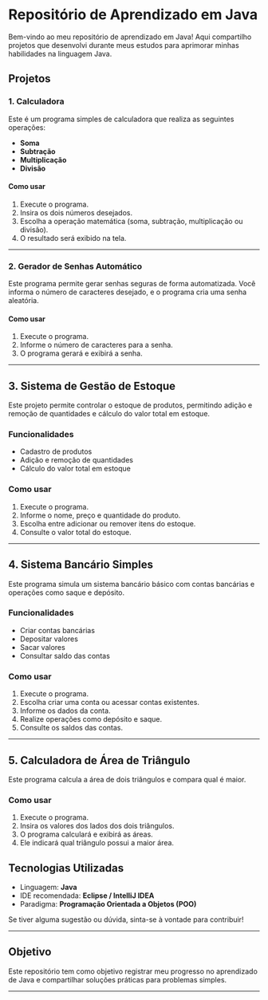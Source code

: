 # Repositório de Aprendizado em Java

Bem-vindo ao meu repositório de aprendizado em Java! Aqui compartilho projetos que desenvolvi durante meus estudos para aprimorar minhas habilidades na linguagem Java. 

## Projetos

### 1. Calculadora
Este é um programa simples de calculadora que realiza as seguintes operações:
- **Soma** 
- **Subtração**
- **Multiplicação**
- **Divisão**

#### Como usar
1. Execute o programa.
2. Insira os dois números desejados.
3. Escolha a operação matemática (soma, subtração, multiplicação ou divisão).
4. O resultado será exibido na tela.

---

### 2. Gerador de Senhas Automático
Este programa permite gerar senhas seguras de forma automatizada. Você informa o número de caracteres desejado, e o programa cria uma senha aleatória.

#### Como usar
1. Execute o programa.
2. Informe o número de caracteres para a senha.
3. O programa gerará e exibirá a senha.

---

## 3. Sistema de Gestão de Estoque
Este projeto permite controlar o estoque de produtos, permitindo adição e remoção de quantidades e cálculo do valor total em estoque.

### Funcionalidades
- Cadastro de produtos
- Adição e remoção de quantidades
- Cálculo do valor total em estoque

### Como usar
1. Execute o programa.
2. Informe o nome, preço e quantidade do produto.
3. Escolha entre adicionar ou remover itens do estoque.
4. Consulte o valor total do estoque.
   
---

## 4. Sistema Bancário Simples
Este programa simula um sistema bancário básico com contas bancárias e operações como saque e depósito.

### Funcionalidades
- Criar contas bancárias
- Depositar valores
- Sacar valores
- Consultar saldo das contas

### Como usar
1. Execute o programa.
2. Escolha criar uma conta ou acessar contas existentes.
3. Informe os dados da conta.
4. Realize operações como depósito e saque.
5. Consulte os saldos das contas.
   
---

## 5. Calculadora de Área de Triângulo
Este programa calcula a área de dois triângulos e compara qual é maior.

### Como usar
1. Execute o programa.
2. Insira os valores dos lados dos dois triângulos.
3. O programa calculará e exibirá as áreas.
4. Ele indicará qual triângulo possui a maior área.

## Tecnologias Utilizadas
- Linguagem: **Java**
- IDE recomendada: **Eclipse / IntelliJ IDEA**
- Paradigma: **Programação Orientada a Objetos (POO)**

Se tiver alguma sugestão ou dúvida, sinta-se à vontade para contribuir!

---

## Objetivo
Este repositório tem como objetivo registrar meu progresso no aprendizado de Java e compartilhar soluções práticas para problemas simples.

---
